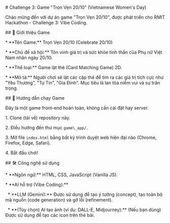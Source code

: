 \# Challenge 3: Game "Trọn Vẹn 20/10" (Vietnamese Women's Day)



Chào mừng đến với dự án game "Trọn Vẹn 20/10", được phát triển cho RMIT Hackathon - Challenge 3: Vibe Coding.



\## 📝 Giới thiệu Game



\* \*\*Tên Game:\*\* Trọn Vẹn 20/10 (Celebrate 20/10)

\* \*\*Chủ đề xã hội:\*\* Tôn vinh giá trị và sức khỏe tinh thần của Phụ nữ Việt Nam nhân ngày 20/10.

\* \*\*Thể loại:\*\* Game lật thẻ (Card Matching Game) 2D.

\* \*\*Mô tả:\*\* Người chơi sẽ lật các cặp thẻ để tìm ra các giá trị tích cực như "Yêu Thương", "Tự Tin", "Gia Đình". Mục tiêu là lan tỏa niềm vui và sự trân trọng.



\## 🚀 Hướng dẫn chạy Game



Đây là một game front-end hoàn toàn, không cần cài đặt hay server.



1\.  Clone (tải về) repository này.

2\.  Điều hướng đến thư mục `game\_app/`.

3\.  Mở file `index.html` bằng bất kỳ trình duyệt web hiện đại nào (Chrome, Firefox, Edge, Safari).

4\.  Bắt đầu chơi!



\## 🛠️ Công nghệ sử dụng



\* \*\*Ngôn ngữ:\*\* HTML, CSS, JavaScript (Vanilla JS).

\* \*\*AI hỗ trợ (Vibe Coding):\*\*

&nbsp;   \* \*\*LLM (Gemini):\*\* Được sử dụng để tạo ý tưởng (concept), tạo toàn bộ mã nguồn (code generation) và gỡ lỗi (refinement).

&nbsp;   \* \*\*(Tùy chọn) AI tạo ảnh (ví dụ: DALL-E, Midjourney):\*\* (Nếu bạn dùng) Được sử dụng để tạo các icon trên thẻ bài.

